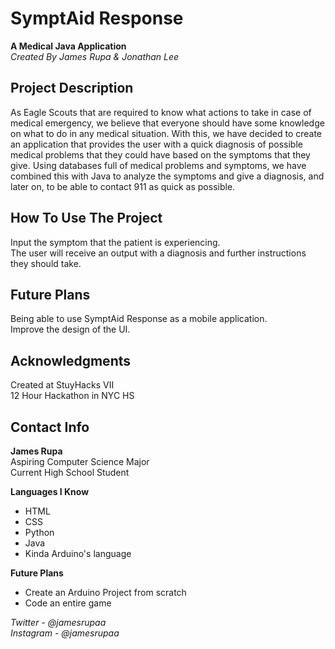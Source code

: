 # SymptAid Response
**A Medical Java Application**\
*Created By James Rupa & Jonathan Lee*

## Project Description

As Eagle Scouts that are required to know what actions to take in case of medical emergency,
we believe that everyone should have some knowledge on what to do in any medical situation.
With this, we have decided to create an application that provides the user with a quick diagnosis
of possible medical problems that they could have based on the symptoms that they give.
Using databases full of medical problems and symptoms, we have combined this with Java to analyze
the symptoms and give a diagnosis, and later on, to be able to contact 911 as quick as possible.

## How To Use The Project

Input the symptom that the patient is experiencing.\
The user will receive an output with a diagnosis and further instructions they should take.

## Future Plans

Being able to use SymptAid Response as a mobile application.\
Improve the design of the UI.

## Acknowledgments

Created at StuyHacks VII\
12 Hour Hackathon in NYC HS

## Contact Info

**James Rupa**\
Aspiring Computer Science Major\
Current High School Student

**Languages I Know**
* HTML
* CSS
* Python
* Java
* Kinda Arduino's language

**Future Plans**
* Create an Arduino Project from scratch
* Code an entire game

*Twitter - @jamesrupaa*\
*Instagram - @jamesrupaa*
